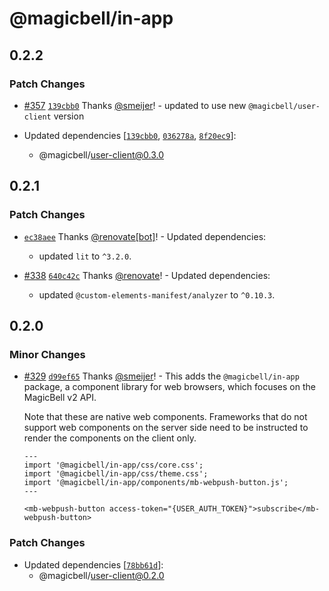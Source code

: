 # @magicbell/in-app

## 0.2.2

### Patch Changes

- [#357](https://github.com/magicbell/magicbell-js/pull/357) [`139cbb0`](https://github.com/magicbell/magicbell-js/commit/139cbb03633fbf83dcdd8fa92cb5f60dd0ea3531) Thanks [@smeijer](https://github.com/smeijer)! - updated to use new `@magicbell/user-client` version

- Updated dependencies [[`139cbb0`](https://github.com/magicbell/magicbell-js/commit/139cbb03633fbf83dcdd8fa92cb5f60dd0ea3531), [`036278a`](https://github.com/magicbell/magicbell-js/commit/036278ac94df336514454ecee4f5e4cdc1dc75da), [`8f20ec9`](https://github.com/magicbell/magicbell-js/commit/8f20ec9bbea55371b27cf59b22501dcbf758e8e1)]:
  - @magicbell/user-client@0.3.0

## 0.2.1

### Patch Changes

- [`ec38aee`](https://github.com/magicbell/magicbell-js/commit/ec38aee8acc69b263ae5a803fb46228a52a2501a) Thanks [@renovate[bot]](https://github.com/renovate%5Bbot%5D)! - Updated dependencies:

  - updated `lit` to `^3.2.0`.

- [#338](https://github.com/magicbell/magicbell-js/pull/338) [`640c42c`](https://github.com/magicbell/magicbell-js/commit/640c42cf4d9aadc928fbaef452e4644ff7eccd7b) Thanks [@renovate](https://github.com/apps/renovate)! - Updated dependencies:

  - updated `@custom-elements-manifest/analyzer` to `^0.10.3`.

## 0.2.0

### Minor Changes

- [#329](https://github.com/magicbell/magicbell-js/pull/329) [`d99ef65`](https://github.com/magicbell/magicbell-js/commit/d99ef65ea3006281d7ca23e18edc703eabf5215b) Thanks [@smeijer](https://github.com/smeijer)! - This adds the `@magicbell/in-app` package, a component library for web browsers, which focuses on the MagicBell v2 API.

  Note that these are native web components. Frameworks that do not support web components on the server side need to be instructed to render the components on the client only.

  ```astro
  ---
  import '@magicbell/in-app/css/core.css';
  import '@magicbell/in-app/css/theme.css';
  import '@magicbell/in-app/components/mb-webpush-button.js';
  ---

  <mb-webpush-button access-token="{USER_AUTH_TOKEN}">subscribe</mb-webpush-button>
  ```

### Patch Changes

- Updated dependencies [[`78bb61d`](https://github.com/magicbell/magicbell-js/commit/78bb61d20108c7cc37ab67484cceb96a51a8d2c3)]:
  - @magicbell/user-client@0.2.0
